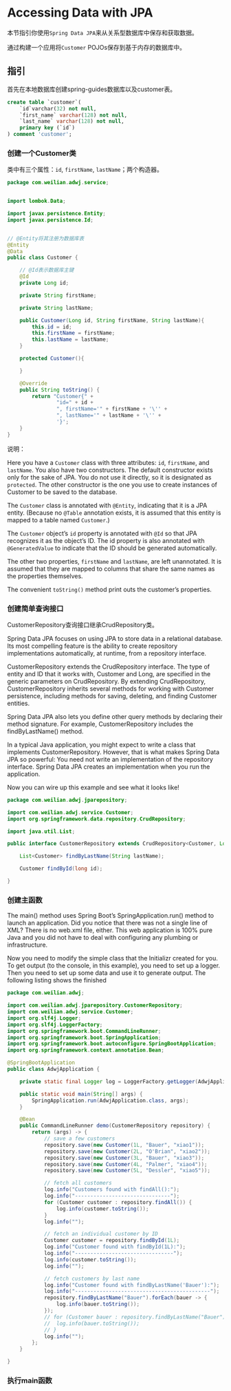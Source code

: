 # Accessing Data with JPA
本节指引你使用`Spring Data JPA`来从关系型数据库中保存和获取数据。

通过构建一个应用将`Customer` POJOs保存到基于内存的数据库中。

## 指引

首先在本地数据库创建spring-guides数据库以及customer表。
```sql
create table `customer`(
    `id`varchar(32) not null, 
    `first_name` varchar(128) not null,
    `last_name` varchar(128) not null, 
    primary key (`id`)
) comment 'customer';
```

### 创建一个Customer类
类中有三个属性：`id`, `firstName`, `lastName`；两个构造器。
```java
package com.weilian.adwj.service;


import lombok.Data;

import javax.persistence.Entity;
import javax.persistence.Id;


// @Entity将其注册为数据库表
@Entity
@Data
public class Customer {

    // @Id表示数据库主键
    @Id
    private Long id;

    private String firstName;

    private String lastName;

    public Customer(Long id, String firstName, String lastName){
        this.id = id;
        this.firstName = firstName;
        this.lastName = lastName;
    }

    protected Customer(){

    }

    @Override
    public String toString() {
        return "Customer{" +
                "id=" + id +
                ", firstName='" + firstName + '\'' +
                ", lastName='" + lastName + '\'' +
                '}';
    }
}
```
说明：

Here you have a `Customer` class with three attributes: `id`, `firstName`, and `lastName`. 
You also have two constructors. The default constructor exists only for the sake of JPA. You do not use it directly, 
so it is designated as `protected`. The other constructor is the one you use to create instances of Customer to be saved to the database.

The `Customer` class is annotated with `@Entity`, indicating that it is a JPA entity. (Because no `@Table` annotation exists, it is assumed that this entity is mapped to a table named `Customer`.)

The `Customer` object’s `id` property is annotated with `@Id` so that JPA recognizes it as the object’s ID. The id property is also annotated with `@GeneratedValue` to indicate that the ID should be generated automatically.

The other two properties, `firstName` and `lastName`, are left unannotated. It is assumed that they are mapped to columns that share the same names as the properties themselves.

The convenient `toString()` method print outs the customer’s properties.

### 创建简单查询接口
CustomerRepository查询接口继承CrudRepository类。

Spring Data JPA focuses on using JPA to store data in a relational database. Its most compelling feature is the ability to create repository implementations automatically, at runtime, from a repository interface.

CustomerRepository extends the CrudRepository interface. The type of entity and ID that it works with, Customer and Long, are specified in the generic parameters on CrudRepository. By extending CrudRepository, CustomerRepository inherits several methods for working with Customer persistence, including methods for saving, deleting, and finding Customer entities.

Spring Data JPA also lets you define other query methods by declaring their method signature. For example, CustomerRepository includes the findByLastName() method.

In a typical Java application, you might expect to write a class that implements CustomerRepository. However, that is what makes Spring Data JPA so powerful: You need not write an implementation of the repository interface. Spring Data JPA creates an implementation when you run the application.

Now you can wire up this example and see what it looks like!

```java
package com.weilian.adwj.jparepository;

import com.weilian.adwj.service.Customer;
import org.springframework.data.repository.CrudRepository;

import java.util.List;

public interface CustomerRepository extends CrudRepository<Customer, Long> {

    List<Customer> findByLastName(String lastName);

    Customer findById(long id);

}

```

### 创建主函数
The main() method uses Spring Boot’s SpringApplication.run() method to launch an application. Did you notice that there was not a single line of XML? There is no web.xml file, either. This web application is 100% pure Java and you did not have to deal with configuring any plumbing or infrastructure.

Now you need to modify the simple class that the Initializr created for you. To get output (to the console, in this example), you need to set up a logger. Then you need to set up some data and use it to generate output. The following listing shows the finished

```java
package com.weilian.adwj;

import com.weilian.adwj.jparepository.CustomerRepository;
import com.weilian.adwj.service.Customer;
import org.slf4j.Logger;
import org.slf4j.LoggerFactory;
import org.springframework.boot.CommandLineRunner;
import org.springframework.boot.SpringApplication;
import org.springframework.boot.autoconfigure.SpringBootApplication;
import org.springframework.context.annotation.Bean;

@SpringBootApplication
public class AdwjApplication {

    private static final Logger log = LoggerFactory.getLogger(AdwjApplication.class);

    public static void main(String[] args) {
        SpringApplication.run(AdwjApplication.class, args);
    }

    @Bean
    public CommandLineRunner demo(CustomerRepository repository) {
        return (args) -> {
            // save a few customers
            repository.save(new Customer(1L, "Bauer", "xiao1"));
            repository.save(new Customer(2L, "O'Brian", "xiao2"));
            repository.save(new Customer(3L, "Bauer", "xiao3"));
            repository.save(new Customer(4L, "Palmer", "xiao4"));
            repository.save(new Customer(5L, "Dessler", "xiao5"));

            // fetch all customers
            log.info("Customers found with findAll():");
            log.info("-------------------------------");
            for (Customer customer : repository.findAll()) {
                log.info(customer.toString());
            }
            log.info("");

            // fetch an individual customer by ID
            Customer customer = repository.findById(1L);
            log.info("Customer found with findById(1L):");
            log.info("--------------------------------");
            log.info(customer.toString());
            log.info("");

            // fetch customers by last name
            log.info("Customer found with findByLastName('Bauer'):");
            log.info("--------------------------------------------");
            repository.findByLastName("Bauer").forEach(bauer -> {
                log.info(bauer.toString());
            });
            // for (Customer bauer : repository.findByLastName("Bauer")) {
            //  log.info(bauer.toString());
            // }
            log.info("");
        };
    }

}
```

### 执行main函数